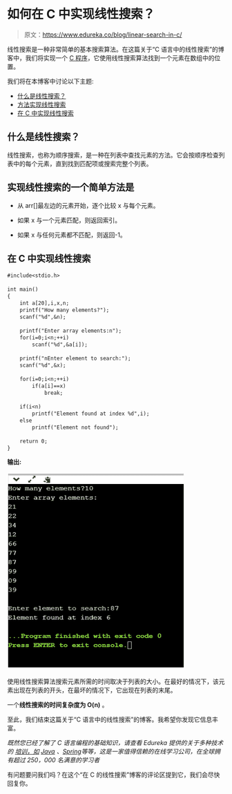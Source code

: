 # 如何在 C 中实现线性搜索？

> 原文：<https://www.edureka.co/blog/linear-search-in-c/>

线性搜索是一种非常简单的基本搜索算法。在这篇关于“C 语言中的线性搜索”的博客中，我们将实现一个 [C 程序](https://www.edureka.co/blog/basic-structure-of-a-c-program/)，它使用线性搜索算法找到一个元素在数组中的位置。

我们将在本博客中讨论以下主题:

*   [什么是线性搜索？](#WhatisLinearSearch)
*   [方法实现线性搜索](#approachtoimplementlinearsearch)
*   [在 C 中实现线性搜索](#ImplementingLinearSearchinC)

## **什么是线性搜索？**

线性搜索，也称为顺序搜索，是一种在列表中查找元素的方法。它会按顺序检查列表中的每个元素，直到找到匹配项或搜索完整个列表。

## **实现线性搜索的一个简单方法是**

*   从 arr[]最左边的元素开始，逐个比较 x 与每个元素。

*   如果 x 与一个元素匹配，则返回索引。

*   如果 x 与任何元素都不匹配，则返回-1。

## **在 C 中实现线性搜索**

```
#include<stdio.h>

int main()
{
	int a[20],i,x,n;
	printf("How many elements?");
	scanf("%d",&n);

	printf("Enter array elements:n");
	for(i=0;i<n;++i)
		scanf("%d",&a[i]);

	printf("nEnter element to search:");
	scanf("%d",&x);

	for(i=0;i<n;++i)
		if(a[i]==x)
			break;

	if(i<n)
		printf("Element found at index %d",i);
	else
		printf("Element not found");

	return 0;
}

```

**输出:**

![Linear search output | Edureka Blogs | Edureka](img/859dbf5d99a78d2fb824f5d79c054a6f.png)

使用线性搜索算法搜索元素所需的时间取决于列表的大小。在最好的情况下，该元素出现在列表的开头，在最坏的情况下，它出现在列表的末尾。

一个**线性搜索的时间复杂度为 O(n)** 。

至此，我们结束这篇关于“C 语言中的线性搜索”的博客。我希望你发现它信息丰富。

*既然您已经了解了 C 语言编程的基础知识，请查看 Edureka* *提供的关于多种技术的  [培训，如](https://www.edureka.co/) [Java](https://www.edureka.co/java-j2ee-soa-training) 、[Spring](https://www.edureka.co/spring-framework)等等，这是一家值得信赖的在线学习公司，在全球拥有超过 250，000 名满意的学习者*

有问题要问我们吗？在这个“在 C 的线性搜索”博客的评论区提到它，我们会尽快回复你。